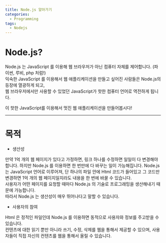 ```yaml
---
title: Node.js 알아가기
categories:
  - Programming
tags:
  - Nodejs
---
```


# Node.js? 
Node.js 는 JavaScript 를 이용해 웹 브라우저가 아닌 컴퓨터 자체를 제어합니다. (파이썬, 루비, php 처럼!)  
익숙한 JavaScript 를 이용해서 웹 애플리케이션을 만들고 싶어진 사람들은 Node.js의 등장에 열광하게 되고,   
웹 브라우저에서만 사용할 수 있었던 JavaScript가 핫한 컴퓨터 언어로 역전하게 됩니다.


이 핫한 JavaScript를 이용해서 멋진 웹 애플리케이션을 만들어봅시다!


***


# 목적
- 생산성

만약 1억 개의 웹 페이지가 있다고 가정하면, 링크 하나를 수정하면 일일이 다 변경해야 합니다. 
하지만 Node.js 를 이용하면 한 번만에 다 바꾸는 일이 가능해집니다. 
Node.js 는 JavaScript 언어로 이루어져, 단 하나의 파일 안에 Html 코드가 들어있고 그 코드만 변경하면 1억 개의 웹 페이지일지라도 내용을 한 번에 바꿀 수 있습니다.   
사용자가 어떤 페이지를 요청할 때마다 Node.js 의 기술로 프로그래밍을 생산해내기 때문에 가능합니다.   
따라서 Node.js 는 생산성이 매우 뛰어나다고 말할 수 있습니다. 


- 사용자의 참여

Html 은 정적인 파일인데 Node.js 를 이용하면 동적으로 사용자와 정보를 주고받을 수 있습니다.   
컨텐츠에 대한 읽기 뿐만 아니라 쓰기, 수정, 삭제를 웹을 통해서 제공할 수 있으며, 사용자들이 직접 자신의 컨텐츠를 웹을 통해서 올릴 수 있습니다.